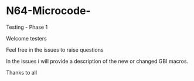 # N64-Microcode-
Testing - Phase 1

Welcome testers

Feel free in the issues to raise questions

In the issues i will provide a description of the new or changed GBI macros.

Thanks to all

